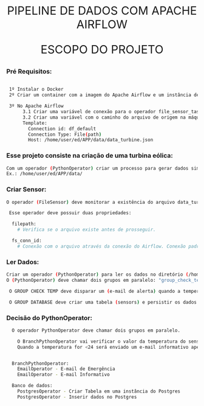 <div style="text-align:center">
  <p style="font-size: 30px"> PIPELINE DE DADOS COM APACHE AIRFLOW </p>
  <p style="font-size: 30px"> ESCOPO DO PROJETO </p>
</div>


### Pré Requisitos:
```sh

 1º Instalar o Docker
 2º Criar um container com a imagem do Apache Airflow e um instância de banco de dados Postgres.

 3º No Apache Airflow
      3.1 Criar uma variável de conexão para o operador file_sensor_task.
      3.2 Criar uma variável com o caminho do arquivo de origem na máquina host.
      Template:
        Connection id: df_default
        Connection Type: File(path) 
        Host: /home/user/ed/APP/data/data_turbine.json
```


### Esse projeto consiste na criação de uma turbina eólica: 
```sh
Com um operador (PythonOperator) criar um processo para gerar dados simulados de uma turbina eólica, e pesistir esses dados em um diretório na máquina host  
Ex.: /home/user/ed/APP/data/

```
### Criar Sensor: 
```sh
O operador (FileSensor) deve monitorar a existência do arquivo data_turbine.json antes de prosseguir com outras tarefas.

 Esse operador deve possuir duas propriedades:

  filepath: 
    # Verifica se o arquivo existe antes de prosseguir.

  fs_conn_id:
    # Conexão com o arquivo através da conexão do Airflow. Conexão padrão fs_default.

```

### Ler Dados: 
```sh
Criar um operador (PythonOperator) para ler os dados no diretório (/home/user/ed/APP/data/data_turbine.json), e após o sensor  informar a existência dos dados, deve separar as variáveis e colocá-las em objetos xcom para ser compartilhado com o resto do pipeline.
O (PythonOperator) deve chamar dois grupos em paralelo: "group_check_temp e group_database" .

 O GROUP CHECK TEMP deve disparar um (e-mail de alerta) quando a temperatura da turbina for maior ou igual a 24 graus, ou um (e-mail informativo) em caso de temperatura menor que 24 graus.

 O GROUP DATABASE deve criar uma tabela (sensors) e persistir os dados nessa tabela.
```

### Decisão do PythonOperator: 
```sh
  O operador PythonOperator deve chamar dois grupos em paralelo.

    O BranchPythonOperator vai verificar o valor da temperatura do sensor, quando a temperatura for >=24 graus vai enviar um e-mail crítico de emergência.
    Quando a temperatura for <24 será enviado um e-mail informativo apenas.


  BranchPythonOperator:
    EmailOperator - E-mail de Emergência
    EmailOperator - E-mail Informativo

  Banco de dados:
    PostgresOperator - Criar Tabela em uma instância do Postgres
    PostgresOperator - Inserir dados no Postgres
```
 






    
    







 




